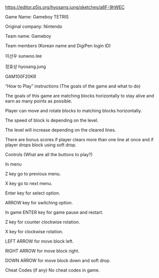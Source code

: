https://editor.p5js.org/hyosang.jung/sketches/a8F-9hWEC

Game Name: Gameboy TETRIS 

Original company: Nintendo

Team name: Gameboy

Team members (Korean name and DigiPen login ID)

이선우 sunwoo.lee

정효상 hyosang.jung

GAM100F20KR

“How to Play” instructions (The goals of the game and what to do)

The goals of this game are matching blocks horizontally to stay alive and earn as many points as possible.


Player can move and rotate blocks to matching blocks horizontally.


The speed of block is depending on the level.


The level will increase depending on the cleared lines.


There are bonus scores if player clears more than one line at once and if player drops block using soft drop.

Controls (What are all the buttons to play?)

In menu

Z key go to previous menu.

X key go to next menu.

Enter key for select option.

ARROW key for switching option.

In game
ENTER key for game pause and restart.

Z key for counter clockwise rotation.

X key for clockwise rotation.

LEFT ARROW for move block left.

RIGHT ARROW for move block right.

DOWN ARROW for move block down and soft drop.

Cheat Codes (if any)
No cheat codes in game.
